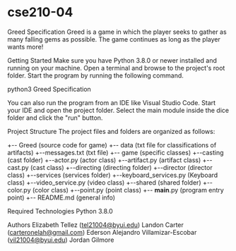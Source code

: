 # cse210-04

Greed Specification
Greed is a game in which the player seeks to gather as many falling gems as possible. The game continues as long as the player wants more!

Getting Started
Make sure you have Python 3.8.0 or newer installed and running on your machine. Open a terminal and browse to the project's root folder. Start the program by running the following command.

python3 Greed Specification

You can also run the program from an IDE like Visual Studio Code. Start your IDE and open the project folder. Select the main module inside the dice folder and click the "run" button.

Project Structure
The project files and folders are organized as follows:

+-- Greed (source code for game)
  +-- data (txt file for classifications of artifacts)
    +--messages.txt (txt file)
  +-- game (specific classes)
    +--casting (cast folder)
      +--actor.py (actor class)
      +--artifact.py (artifact class)
      +--cast.py (cast class)
    +--directing (directing folder)
      +--director (director class)
    +--services (services folder)
      +--keyboard_services.py (Keyboard class)
      +--video_service.py (video class)
    +--shared (shared folder)
      +--color.py (color class)
      +--point.py (point class)
  +-- __main__.py (program entry point)
+-- README.md (general info)

Required Technologies
Python 3.8.0

Authors
Elizabeth Tellez (tel21004@byui.edu)
Landon Carter (carteronelah@gmail.com)
Ederson Alejandro Villamizar-Escobar (vil21004@byui.edu)
Jordan Gilmore
